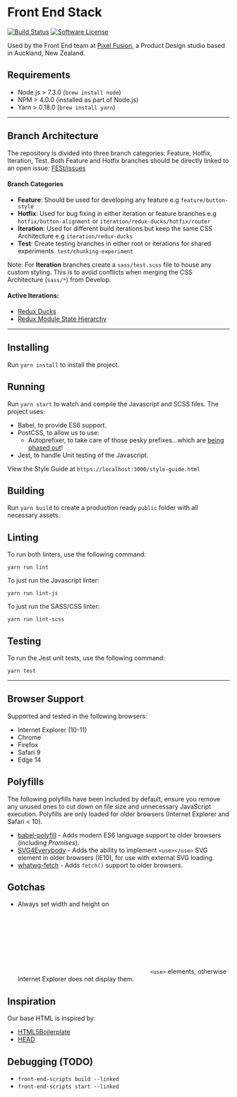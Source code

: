 # Front End Stack

[![Build Status](http://img.shields.io/travis/pixelfusion/front-end-stack/master.svg?style=flat-square)](https://travis-ci.org/pixelfusion/front-end-stack)
[![Software License](https://img.shields.io/badge/license-MIT-brightgreen.svg?style=flat-square)](LICENSE)

Used by the Front End team at [Pixel Fusion](https://pixelfusion.co.nz), a Product Design studio based in Auckland, New Zealand.


## Requirements
- Node.js > 7.3.0 (`brew install node`)
- NPM > 4.0.0 (installed as part of Node.js)
- Yarn > 0.18.0 (`brew install yarn`)

---

## Branch Architecture
The repository is divided into three branch categories: Feature, Hotfix, Iteration, Test. Both Feature and Hotfix branches should be directly linked to an open issue: [FESt/issues](https://github.com/pixelfusion/front-end-stack/issues)

#### Branch Categories
- **Feature**: Should be used for developing any feature e.g `feature/button-style`
- **Hotfix**: Used for bug fixing in either iteration or feature branches e.g `hotfix/button-alignment` or `iteration/redux-ducks/hotfix/router`
- **Iteration**: Used for different build iterations but keep the same CSS Architecture e.g `iteration/redux-ducks`
- **Test**: Create testing branches in either root or iterations for shared experiments. `test/chunking-experiment`

Note: For **Iteration** branches create a `sass/test.scss` file to house any custom styling. This is to avoid conflicts when merging the CSS Architecture (`sass/*`) from Develop.

#### Active Iterations:
- [Redux Ducks](https://github.com/pixelfusion/front-end-stack/tree/iteration/redux-ducks)
- [Redux Module State Hierarchy](https://github.com/pixelfusion/front-end-stack/tree/iteration/redux-module-state-hierarchy)

---

## Installing
Run `yarn install` to install the project.


## Running
Run `yarn start` to watch and compile the Javascript and SCSS files. The project uses:

- Babel, to provide ES6 support.
- PostCSS, to allow us to use:
    - Autoprefixer, to take care of those pesky prefixes...which are [being phased out](https://webkit.org/blog/6131/updating-our-prefixing-policy/)!
- Jest, to handle Unit testing of the Javascript.

View the Style Guide at `https://localhost:3000/style-guide.html`


## Building
Run `yarn build` to create a production ready `public` folder with all necessary assets.


## Linting
To run both linters, use the following command:

	yarn run lint

To just run the Javascript linter:

	yarn run lint-js

To just run the SASS/CSS linter:

	yarn run lint-scss


## Testing
To run the Jest unit tests, use the following command:

	yarn test

---

## Browser Support
Supported and tested in the following browsers:

- Internet Explorer (10-11)
- Chrome
- Firefox
- Safari 9
- Edge 14


## Polyfills
The following polyfills have been included by default, ensure you remove any unused ones to cut down on file size and unnecessary JavaScript execution. Polyfills are only loaded for older browsers (Internet Explorer and Safari < 10).

- [babel-polyfill](https://babeljs.io/docs/usage/polyfill/) - Adds modern ES6 language support to older browsers (including *Promises*).
- [SVG4Everybody](https://github.com/jonathantneal/svg4everybody) - Adds the ability to implement `<use></use>` SVG element in older browsers (IE10), for use with external SVG loading.
- [whatwg-fetch](https://github.com/github/fetch) - Adds `fetch()` support to older browsers.


## Gotchas
- Always set width and height on <svg> elements which implement external `<use>` elements, otherwise Internet Explorer does not display them.


## Inspiration
Our base HTML is inspired by:

- [HTML5Boilerplate](https://github.com/h5bp/html5-boilerplate)
- [HEAD](https://github.com/joshbuchea/HEAD)


## Debugging (TODO)

- `front-end-scripts build --linked`
- `front-end-scripts start --linked`
